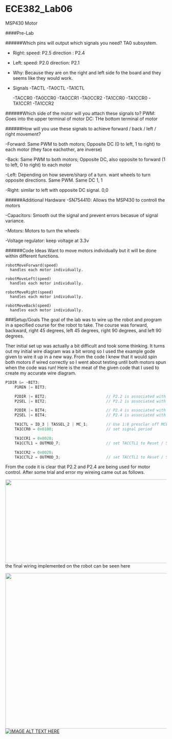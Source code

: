 ECE382_Lab06
============

MSP430 Motor

####Pre-Lab

######Which pins will output which signals you need?
  TA0 subsystem. 
  - Right: speed: P2.5 direction : P2.4
  - Left: speed: P2.0 direction: P2.1
  - Why: Because they are on the right and left side fo the board and they seems like they would work. 
  - Signals
    -TACTL 
      -TA0CTL
      -TA1CTL

    -TACCR0
      -TA0CCR0
      -TA0CCR1
      -TA0CCR2
    -TA1CCR0
      -TA1CCR0
      -TA1CCR1
      -TA1CCR2

######Which side of the motor will you attach these signals to?
  PWM: Goes into the upper terminal of motor
  DC: THe bottom terminal of motor

######How will you use these signals to achieve forward / back / left / right movement?

  -Forward: Same PWM to both motors; Opposite DC (0 to left, 1 to right) to each motor (they face eachother, are inverse)
  
  -Back: Same PWM to both motors; Opposite DC, also opposite to forward (1 to left, 0 to right) to each motor
  
  -Left: Depending on how severe/sharp of a turn. want wheels to turn opposite directions. Same PWM. Same DC 1, 1
  
  -Right: similar to left with opposite DC signal. 0,0
  
  
######Additional Hardware
  -SN754410: Allows the MSP430 to controll the motors
  
  -Capacitors: Smooth out the signal and prevent errors becasue of signal variance. 
  
  -Motors: Motors to turn the wheels
  
  -Voltage regulator: keep voltage at 3.3v
  
  
######Code Ideas
  Want to move motors individually but it will be done within different functions. 
  
    robotMoveForward(speed)
      handles each motor individually. 
      
    robotMoveLeft(speed)
      handles each motor individually.
      
    robotMoveRight(speed)
      handles each motor individually.
      
    robotMoveBack(speed)
      handles each motor individually.
      
    
  
###Setup/Goals
The goal of the lab was to wire up the robot and program in a specified course for the robot to take. The course was forward, backward, right 45 degrees, left 45 degrees, right 90 degrees, and left 90 degrees. 

Ther initial set up was actually a bit difficult and took some thinking. It turns out my initial wire diagram was a bit wrong so I used the example gode given to wire it up in a new way. From the code I knew that it would spin both motors if wired correctly so I went about testing until both motors spun when the code was run! Here is the meat of the given code that I used to create my accurate wire diagram. 

```C
P1DIR &= ~BIT3;
    P1REN |= BIT3;

    P2DIR |= BIT2;							// P2.2 is associated with TA1CCR1
    P2SEL |= BIT2;							// P2.2 is associated with TA1CCTL1

    P2DIR |= BIT4;							// P2.4 is associated with TA1CCR2
    P2SEL |= BIT4;							// P2.4 is associated with TA1CCTL2

    TA1CTL = ID_3 | TASSEL_2 | MC_1;		// Use 1:8 presclar off MCLK
    TA1CCR0 = 0x0100;						// set signal period

    TA1CCR1 = 0x0020;
    TA1CCTL1 = OUTMOD_7;					// set TACCTL1 to Reset / Set mode

    TA1CCR2 = 0x0020;
    TA1CCTL2 = OUTMOD_3;					// set TACCTL1 to Reset / Set mode
```
From the code it is clear that P2.2 and P2.4 are being used for motor control. After some trial and error my wireing came out as follows.

<a href="url"><img src="http://i.imgur.com/jAkdrqz.png" align="left" height="262" width="724" ></a>


the final wiring implemented on the robot can be seen here


<a href="url"><img src="http://i.imgur.com/ah73whn.jpg" align="left" height="486" width="555" ></a>




[![IMAGE ALT TEXT HERE](http://img.youtube.com/vi/QqOlSv22k2A/0.jpg)](http://www.youtube.com/watch?v=QqOlSv22k2A)

